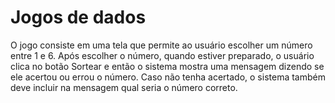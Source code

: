 # Jogos de dados

O jogo consiste em uma tela que permite ao usuário escolher um número entre 1 e 6. Após escolher o número, quando estiver preparado, o usuário clica no botão Sortear e então o sistema mostra uma mensagem dizendo se ele acertou ou errou o número. Caso não tenha acertado, o sistema também deve incluir na mensagem qual seria o número correto.
